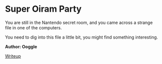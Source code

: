 # Super Oiram Party

You are still in the Nantendo secret room, and you came across a strange file in one of the computers.

You need to dig into this file a little bit, you might find something interesting.

**Author: Ooggle**

[Writeup](https://ooggle.re/post/Writeup_ESAIP_CTF_2023_-_Super_Oiram_Party)
